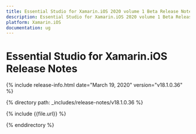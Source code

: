```yaml
---
title: Essential Studio for Xamarin.iOS 2020 volume 1 Beta Release Notes  
description: Essential Studio for Xamarin.iOS 2020 volume 1 Beta Release Notes  
platform: Xamarin.iOS
documentation: ug
---
```


# Essential Studio for Xamarin.iOS  Release Notes  

{% include release-info.html date="March 19, 2020"  version="v18.1.0.36" %} 


{% directory path: _includes/release-notes/v18.1.0.36 %}

{% include {{file.url}} %}

{% enddirectory %}